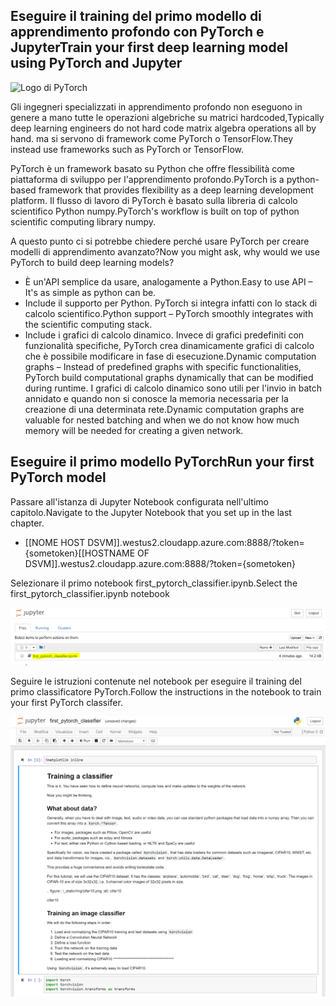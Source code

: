 ## <a name="train-your-first-deep-learning-model-using-pytorch-and-jupyter"></a><span data-ttu-id="b9dcc-101">Eseguire il training del primo modello di apprendimento profondo con PyTorch e Jupyter</span><span class="sxs-lookup"><span data-stu-id="b9dcc-101">Train your first deep learning model using PyTorch and Jupyter</span></span>

![Logo di PyTorch](../media/5-image1.PNG) 

<span data-ttu-id="b9dcc-103">Gli ingegneri specializzati in apprendimento profondo non eseguono in genere a mano tutte le operazioni algebriche su matrici hardcoded,</span><span class="sxs-lookup"><span data-stu-id="b9dcc-103">Typically deep learning engineers do not hard code matrix algebra operations all by hand.</span></span> <span data-ttu-id="b9dcc-104">ma si servono di framework come PyTorch o TensorFlow.</span><span class="sxs-lookup"><span data-stu-id="b9dcc-104">They instead use frameworks such as PyTorch or TensorFlow.</span></span>  

<span data-ttu-id="b9dcc-105">PyTorch è un framework basato su Python che offre flessibilità come piattaforma di sviluppo per l'apprendimento profondo.</span><span class="sxs-lookup"><span data-stu-id="b9dcc-105">PyTorch is a python-based framework that provides flexibility as a deep learning development platform.</span></span> <span data-ttu-id="b9dcc-106">Il flusso di lavoro di PyTorch è basato sulla libreria di calcolo scientifico Python numpy.</span><span class="sxs-lookup"><span data-stu-id="b9dcc-106">PyTorch's workflow is built on top of python scientific computing library numpy.</span></span> 

<span data-ttu-id="b9dcc-107">A questo punto ci si potrebbe chiedere perché usare PyTorch per creare modelli di apprendimento avanzato?</span><span class="sxs-lookup"><span data-stu-id="b9dcc-107">Now you might ask, why would we use PyTorch to build deep learning models?</span></span>  

- <span data-ttu-id="b9dcc-108">È un'API semplice da usare, analogamente a Python.</span><span class="sxs-lookup"><span data-stu-id="b9dcc-108">Easy to use API – It's as simple as python can be.</span></span>
- <span data-ttu-id="b9dcc-109">Include il supporto per Python. PyTorch si integra infatti con lo stack di calcolo scientifico.</span><span class="sxs-lookup"><span data-stu-id="b9dcc-109">Python support – PyTorch smoothly integrates with the scientific computing stack.</span></span>
- <span data-ttu-id="b9dcc-110">Include i grafici di calcolo dinamico. Invece di grafici predefiniti con funzionalità specifiche, PyTorch crea dinamicamente grafici di calcolo che è possibile modificare in fase di esecuzione.</span><span class="sxs-lookup"><span data-stu-id="b9dcc-110">Dynamic computation graphs – Instead of predefined graphs with specific functionalities, PyTorch build computational graphs dynamically that can be modified during runtime.</span></span> <span data-ttu-id="b9dcc-111">I grafici di calcolo dinamico sono utili per l'invio in batch annidato e quando non si conosce la memoria necessaria per la creazione di una determinata rete.</span><span class="sxs-lookup"><span data-stu-id="b9dcc-111">Dynamic computation graphs are valuable for nested batching and when we do not know how much memory will be needed for creating a given network.</span></span>

## <a name="run-your-first-pytorch-model"></a><span data-ttu-id="b9dcc-112">Eseguire il primo modello PyTorch</span><span class="sxs-lookup"><span data-stu-id="b9dcc-112">Run your first PyTorch model</span></span>

<span data-ttu-id="b9dcc-113">Passare all'istanza di Jupyter Notebook configurata nell'ultimo capitolo.</span><span class="sxs-lookup"><span data-stu-id="b9dcc-113">Navigate to the Jupyter Notebook that you set up in the last chapter.</span></span>

- <span data-ttu-id="b9dcc-114">[[NOME HOST DSVM]].westus2.cloudapp.azure.com:8888/?token={sometoken}</span><span class="sxs-lookup"><span data-stu-id="b9dcc-114">[[HOSTNAME OF DSVM]].westus2.cloudapp.azure.com:8888/?token={sometoken}</span></span>

<span data-ttu-id="b9dcc-115">Selezionare il primo notebook first_pytorch_classifier.ipynb.</span><span class="sxs-lookup"><span data-stu-id="b9dcc-115">Select the first_pytorch_classifier.ipynb notebook</span></span>

![Selezionare il primo notebook first_pytorch_classifier.ipynb](../media/5-image2.PNG)

<span data-ttu-id="b9dcc-117">Seguire le istruzioni contenute nel notebook per eseguire il training del primo classificatore PyTorch.</span><span class="sxs-lookup"><span data-stu-id="b9dcc-117">Follow the instructions in the notebook to train your first PyTorch classifer.</span></span>

![Screenshot del notebook](../media/5-image3.PNG)
